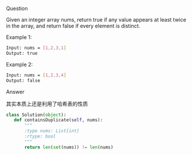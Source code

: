 Question

Given an integer array nums, return true if any value appears at least twice in the array, and return false if every element is distinct.

Example 1:
 ```bash
Input: nums = [1,2,3,1]
Output: true
 ```
 
 Example 2:
 ```bash
Input: nums = [1,2,3,4]
Output: false
 ```
 
 Answer
 
 其实本质上还是利用了哈希表的性质
 ```python
 class Solution(object):
    def containsDuplicate(self, nums):
        """
        :type nums: List[int]
        :rtype: bool
        """
        return len(set(nums)) != len(nums)
 ```
